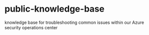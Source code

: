 # public-knowledge-base
knowledge base for troubleshooting common issues within our Azure security operations center
